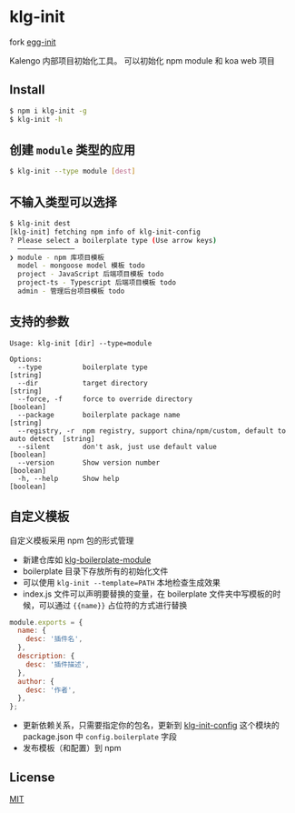 klg-init
=======
fork [egg-init](https://github.com/eggjs/egg-init)

Kalengo 内部项目初始化工具。
可以初始化 npm module 和 koa web 项目

## Install

```bash
$ npm i klg-init -g
$ klg-init -h
```

## 创建 `module` 类型的应用

```bash
$ klg-init --type module [dest]
```

## 不输入类型可以选择

```bash
$ klg-init dest
[klg-init] fetching npm info of klg-init-config
? Please select a boilerplate type (Use arrow keys)
  ──────────────
❯ module - npm 库项目模板 
  model - mongoose model 模板 todo 
  project - JavaScript 后端项目模板 todo 
  project-ts - Typescript 后端项目模板 todo 
  admin - 管理后台项目模板 todo 

```

## 支持的参数

```
Usage: klg-init [dir] --type=module

Options:
  --type          boilerplate type                                                [string]
  --dir           target directory                                                [string]
  --force, -f     force to override directory                                     [boolean]
  --package       boilerplate package name                                        [string]
  --registry, -r  npm registry, support china/npm/custom, default to auto detect  [string]
  --silent        don't ask, just use default value                               [boolean]
  --version       Show version number                                             [boolean]
  -h, --help      Show help                                                       [boolean]
```

## 自定义模板

自定义模板采用 npm 包的形式管理

- 新建仓库如 [klg-boilerplate-module](https://github.com/kaolalicai/klg-boilerplate-module)
- boilerplate 目录下存放所有的初始化文件
- 可以使用 `klg-init --template=PATH` 本地检查生成效果
- index.js 文件可以声明要替换的变量，在 boilerplate 文件夹中写模板的时候，可以通过 `{{name}}` 占位符的方式进行替换

```js
module.exports = {
  name: {
    desc: '插件名',
  },
  description: {
    desc: '插件描述',
  },
  author: {
    desc: '作者',
  },
};
```

- 更新依赖关系，只需要指定你的包名，更新到 [klg-init-config](https://github.com/kaolalicai/klg-init-config) 这个模块的 package.json 中 `config.boilerplate` 字段
- 发布模板（和配置）到 npm

## License

[MIT](LICENSE)
